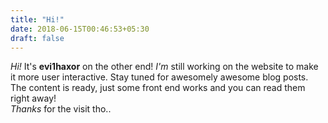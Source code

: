 ```yaml
---
title: "Hi!"
date: 2018-06-15T00:46:53+05:30
draft: false
---
```


_Hi!_ It's **evi1haxor** on the other end! _I'm_ still working on the website to make it more user interactive. Stay tuned for awesomely awesome blog posts. The content is ready, just some front end works and you can read them right away!  
_Thanks_ for the visit tho..
